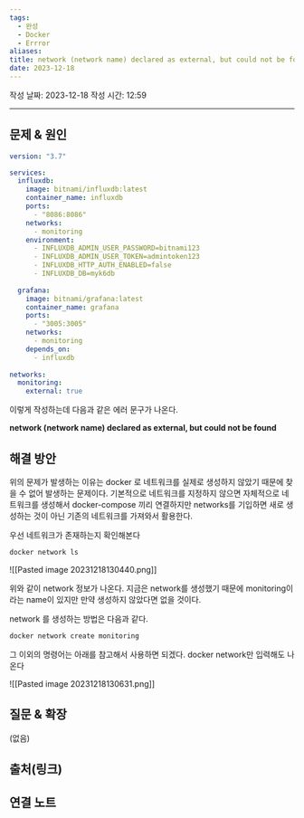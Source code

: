 ```yaml
---
tags:
  - 완성
  - Docker
  - Errror
aliases: 
title: network (network name) declared as external, but could not be found
date: 2023-12-18
---
```

작성 날짜: 2023-12-18
작성 시간: 12:59


----

## 문제 & 원인
```yaml
version: "3.7"

services:
  influxdb:
    image: bitnami/influxdb:latest
    container_name: influxdb
    ports:
      - "8086:8086"
    networks:
      - monitoring
    environment:
      - INFLUXDB_ADMIN_USER_PASSWORD=bitnami123
      - INFLUXDB_ADMIN_USER_TOKEN=admintoken123
      - INFLUXDB_HTTP_AUTH_ENABLED=false
      - INFLUXDB_DB=myk6db
  
  grafana:
    image: bitnami/grafana:latest
    container_name: grafana
    ports:
      - "3005:3005"
    networks:
      - monitoring
    depends_on:
      - influxdb
  
networks:
  monitoring:
    external: true
```

이렇게 작성하는데 다음과 같은 에러 문구가 나온다.

**network (network name) declared as external, but could not be found**

## 해결 방안
위의 문제가 발생하는 이유는 docker 로 네트워크를 실제로 생성하지 않았기 때문에 찾을 수 없어 발생하는 문제이다. 기본적으로 네트워크를 지정하지 않으면 자체적으로 네트워크를 생성해서 docker-compose 끼리 연결하지만 networks를 기입하면 새로 생성하는 것이 아닌 기존의 네트워크를 가져와서 활용한다.

우선 네트워크가 존재하는지 확인해본다

```bash
docker network ls
```

![[Pasted image 20231218130440.png]]

위와 같이 network 정보가 나온다. 지금은 network를 생성했기 때문에 monitoring이라는 name이 있지만 만약 생성하지 않았다면 없을 것이다.

network 를 생성하는 방법은 다음과 같다.

```bash
docker network create monitoring
```

그 이외의 명령어는 아래를 참고해서 사용하면 되겠다. docker network만 입력해도 나온다

![[Pasted image 20231218130631.png]]
## 질문 & 확장

(없음)

## 출처(링크)


## 연결 노트
